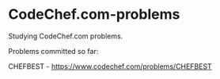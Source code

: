 # CodeChef.com-problems
Studying CodeChef.com problems.

Problems committed so far:

  CHEFBEST - https://www.codechef.com/problems/CHEFBEST
